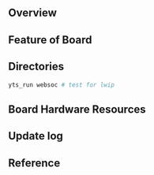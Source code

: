 ## Overview

## Feature of Board

## Directories

```sh
yts_run websoc # test for lwip
```

## Board Hardware Resources

## Update log

## Reference
